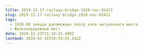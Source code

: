 ```yaml
---
title: 2019-12-17-railway-bridge-1928-nac-82421
slug: 2019-12-17-railway-bridge-1928-nac-82421
tags:
  - 1928-08 зняцце дапаможных лясоў каля чыгуначнага маста
  - Железнодорожный мост
date: 2019-12-23T15:18:15.490Z
lastmod: 2020-01-16T20:54:55.242Z
---
```


<!-- Замяніце гэты радок-каментар на артыкул. -->
